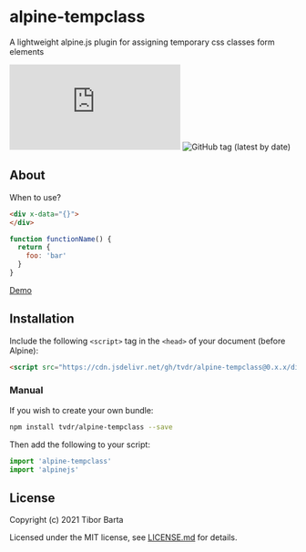 
# alpine-tempclass
A lightweight alpine.js plugin for assigning temporary css classes form elements

![GitHub file size in bytes](https://img.shields.io/github/size/tvdr/alpine-tempclass/dist/index.js?label=minified&style=flat-square)
![GitHub tag (latest by date)](https://img.shields.io/github/v/tag/tvdr/alpine-tempclass?label=version&style=flat-square)

## About

When to use?

```html
<div x-data="{}">
</div>
```
```js
function functionName() {
  return {
    foo: 'bar'
  }
}
```
[Demo](url)

## Installation

Include the following `<script>` tag in the `<head>` of your document (before Alpine):

```html
<script src="https://cdn.jsdelivr.net/gh/tvdr/alpine-tempclass@0.x.x/dist/index.js"></script>
```

### Manual

If you wish to create your own bundle:

```bash
npm install tvdr/alpine-tempclass --save
```

Then add the following to your script:

```javascript
import 'alpine-tempclass'
import 'alpinejs'
```

## License

Copyright (c) 2021 Tibor Barta

Licensed under the MIT license, see [LICENSE.md](LICENSE.md) for details.
